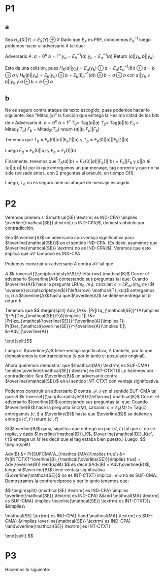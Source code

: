 # P1
## a
Sea $H_K(X||Y) = E_X(Y)\oplus X$
Dado que $E_X$ es PRF, conocemos $E_X^{-1}$
luego podemos hacer al adversario $A$ tal que:

Adversario $A$:
	$a = 0^n$
	$b = 1^n$
	$y_a = E_b^{-1}(a)$
	$y_b = E_a^{-1}(b)$ 
	Return ($a||y_b, b||y_a$)

Esto da una colisión, pues 
$H_K(a||y_b) = E_a(y_b)\oplus a = E_a(E_a^{-1}(b))\oplus a = b \oplus a$
y
$H_K(b||y_a) = E_b(y_a)\oplus b = E_b(E_b^{-1}(a))\oplus b = a \oplus b$
con
$a||y_b \ne b||y_a$ y $a\oplus b = b\oplus a$ 

## b
No es seguro contra ataque de texto escogido, pues podemos hacer lo siguiente:
Sea "Mitad$_i$($x$)" la función que entrega la $i$-esima mitad de los bits de $x$
Adversario $A$:
	$a = 0^n$
	$b = 1^n$
	$T_a =$ Tag($a||a$)
	$T_b =$ Tag($b||b$)
	$F_a$ = Mitad$_1$($T_a$)
	$F_b$ = Mitad$_2$($T_b$)
	return ($a||b, F_a||F_b$)

Tenemos que 
$T_a = F_K(0||a)||F_k(1||a)$
y
$T_b = F_K(0||b)||F_k(1||b)$

Luego
$F_a = F_K(0||a)$
y
$F_b = F_k(1||b)$

Finalmente, tenemos que 
$T_K(a||b) = F_K(0||a)||F_k(1||b) = F_a||F_b$
y $a||b \notin \{a||a, b||b\}$
por lo que entregamos un par menasje, tag correcto y que no ha sido revisado antes, con 2 preguntas al oráculo, en tiempo $O(1)$.

Luego, $T_K$ no es seguro ante un ataque de mensaje escogido.

# P2

Veremos primero si $\mathcal{SE} \textrm{ es IND-CPA} \implies \overline{\mathcal{SE}} \textrm{ es IND-CPA}$, domestranbdolo por contradicción.

Sea $\overline{A}$ un adversario con ventaja significativa para $\overline{\mathcal{SE}}$ en el sentido IND-CPA. (Es decir, asumimos que $\overline{\mathcal{SE}} \textrm{ no es IND-CPA}$). Veremos que esto implica que $\mathcal{SE}$ tampoco es $\textrm{IND-CPA}$


Podemos construir un adversario $A$ contra $\mathcal{SE}$ tal que

$A$
	$k \overset{{\scriptscriptstyle\$}}{\leftarrow} \mathcal{K}$
	Correr el adversario $\overline{A}$ contestando sus preguntas tal que:
		Cuando $\overline{A}$ hace la pregunta LR($m_0, m_1$), calcular:
		$c = LR_{\mathcal{SE}}(m_0, m_1)$
		$t \overset{{\scriptscriptstyle\$}}{\leftarrow} \mathcal{T}_k(c)$
		entregamos $(c, t)$ a $\overline{A}$
		hasta que $\overline{A}$ se detiene entrega bit $b$
	return $b$

Tenemos que 
$$
\begin{split}
Adv_{A}&=|Pr[Izq_{\mathcal{SE}}^{A}\implies 1]-Pr[Der_{\mathcal{SE}}^{A}\implies 1]| \\&= |Pr[Izq_{\mathcal{\overline{SE}}}^{\overline{A}}\implies 1]-Pr[Der_{\mathcal{\overline{SE}}}^{\overline{A}}\implies 1]|\\ &=Adv_{\overline{A}}

\end{split}$$

Luego si $\overline{A}$ tiene ventaja significativa, $A$ también, por lo que demostramos la contrareciproca (y por lo tanto el postulado original).

Ahora queremos demostrar que $\mathcal{MA} \textrm{ es SUF-CMA} \implies \overline{\mathcal{SE}} \textrm{ es INT-CTXT}$
Lo haremos por contradicción:
Sea $\overline{B}$ un adversario contra $\overline{\mathcal{SE}}$ en el sentido $\textrm{INT-CTXT}$ con ventaja significativa.

Podemos construir un adversario $B$ contra $\mathcal{MA}$ en el sentido $\textrm{SUF-CMA}$ tal que:
$B$
	$k \overset{{\scriptscriptstyle\$}}{\leftarrow} \mathcal{K}$
	Correr el adversario $\overline{B}$ contestando sus preguntas tal que:
		Cuando $\overline{B}$ hace la pregunta Enc($M$), calcular:
		$c = \mathcal{E}_k(M)$
		$t =$ Tag($c$)
		entregamos $(c, t)$ a $\overline{B}$
		hasta que $\overline{B}$ se detiene y entrega $(c', t')$
	return $(c', t')$

Si $\overline{B}$ gana, significa que entregó un par $(c', t')$ tal que $c'$ no se repite, y dado $\overline{\mathcal{D}}_K$, $\overline{\mathcal{D}}_K(c', t')$ entrega un $M$ (es decir que el tag estaba bien puesto.)
Luego, 
$$
\begin{split}

Adv(B) &= Pr[SUFCMA^A_{\mathcal{MA}}\implies true]\\
&= Pr[INTCTXT^\overline{B}_{\mathcal{\overline{SE}}}\implies true] = Adv(\overline{B})
\end{split}
$$
es decir $Adv(B) = Adv(\overline{B})$, luego si $\overline{B}$ tiene ventaja significativa ($\overline{\mathcal{SE}}$ no es INT-CTXT) implica $\mathcal{MA}$  no es SUF-CMA. Demostramos la contrareciproca y por lo tanto tenemos que:

$$
\begin{split}
(\mathcal{SE} \textrm{ es IND-CPA} \implies \overline{\mathcal{SE}} \textrm{ es IND-CPA}
&\land 
\mathcal{MA} \textrm{ es SUF-CMA} \implies \overline{\mathcal{SE}} \textrm{ es INT-CTXT})\\
&\implies\\

\mathcal{SE} \textrm{ es IND-CPA} \land \mathcal{MA} \textrm{ es SUF-CMA} &\implies \overline{\mathcal{SE}} \textrm{ es IND-CPA} \land\overline{\mathcal{SE}} \textrm{ es INT-CTXT}

\end{split}
$$

# P3

Hacemos lo siguiente:



